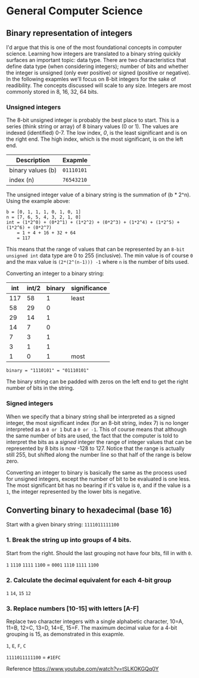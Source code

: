 # General Computer Science

## Binary representation of integers

I'd argue that this is one of the most foundational concepts in computer science.  Learning how integers are translated to a binary string quickly surfaces an important topic: data type.  There are two characteristics that define data type (when considering integers); number of bits and whether the integer is unsigned (only ever positive) or signed (positive or negative).  In the following exapmles we'll focus on 8-bit integers for the sake of readibility.  The concepts discussed will scale to any size.  Integers are most commonly stored in 8, 16, 32, 64 bits.

### Unsigned integers

The 8-bit unsigned integer is probably the best place to start.  This is a series (think string or array) of 8 binary values (0 or 1).  The values are indexed (identified) 0-7.  The low index, *0*, is the least significant and is on the right end.  The high index, which is the most significant, is on the left end.

|Description|Exapmle|
|---|---|
|binary values (b)|`01110101`|
|index (n)|`76543210`|

The unsigned integer value of a binary string is the summation of (b * 2^n).  Using the example above:

```
b = [0, 1, 1, 1, 0, 1, 0, 1]
n = [7, 6, 5, 4, 3, 2, 1, 0]
int = (1*2^0) + (0*2^1) + (1*2^2) + (0*2^3) + (1*2^4) + (1*2^5) + (1*2^6) + (0*2^7)
    = 1 + 4 + 16 + 32 + 64
    = 117
```

This means that the range of values that can be represented by an `8-bit unsigned int` data type are 0 to 255 (inclusive).  The min value is of course `0` and the max value is `(2*(2^(n-1))) -1` where `n` is the number of bits used.

Converting an integer to a binary string:

|int|int/2|binary|significance|
|---|---|---|---|
|117|58|1|least|
|58|29|0||
|29|14|1||
|14|7|0||
|7|3|1||
|3|1|1||
|1|0|1|most|

`binary = "1110101" = "01110101"`

The binary string can be padded with zeros on the left end to get the right number of bits in the string.

### Signed integers

When we specify that a binary string shall be interpreted as a signed integer, the most significant index (for an 8-bit string, index 7) is no longer interpreted as a `0 or 1` but a `0 or -1`.  This of course means that although the same number of bits are used, the fact that the computer is told to interpret the bits as a *signed* integer the range of integer values that can be represented by 8 bits is now -128 to 127.  Notice that the range is actually still 255, but shifted along the number line so that half of the range is below zero.

Converting an integer to binary is basically the same as the process used for unsigned integers, except the number of bit to be evaluated is one less.  The most significant bit has no bearing if it's value is `0`, and if the value is a `1`, the integer represented by the lower bits is negative.

## Converting binary to hexadecimal (base 16)

Start with a given binary string: `1111011111100`

### 1. Break the string up into groups of 4 bits.

Start from the right.  Should the last grouping not have four bits, fill in with `0`.

`1` `1110` `1111` `1100` = `0001` `1110` `1111` `1100`

### 2. Calculate the decimal equivalent for each 4-bit group

`1` `14`, `15` `12`

### 3. Replace numbers [10-15] with letters [A-F]

Replace two character integers with a single alphabetic character, 10=A, 11=B, 12=C, 13=D, 14=E, 15=F.  The maximum decimal value for a 4-bit grouping is 15, as demonstrated in this exapmle.

`1`, `E`, `F`, `C`

`1111011111100` = `#1EFC`

Reference https://www.youtube.com/watch?v=tSLKOKGQq0Y

